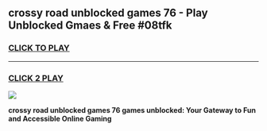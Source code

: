 
## crossy road unblocked games 76 - Play Unblocked Gmaes & Free #08tfk
<h3>
<a href="https://premium.freeplayer.one?title=crossy_road_unblocked_games_76&ref=01M">CLICK TO PLAY</a></h3>
<hr>

<h3>
<a href="https://premium.freeplayer.one?title=crossy_road_unblocked_games_76&ref=01M">CLICK 2 PLAY</a>
  
</h3>

<a href="https://premium.freeplayer.one?title=crossy_road_unblocked_games_76&ref=01M"><img src="https://clearcache.store/games.png"></a>


**crossy road unblocked games 76 games unblocked: Your Gateway to Fun and Accessible Online Gaming**
